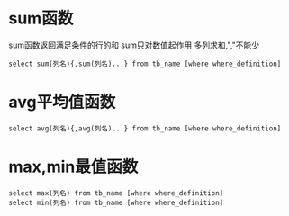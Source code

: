 # sum函数
sum函数返回满足条件的行的和
sum只对数值起作用
多列求和,","不能少
```
select sum(列名){,sum(列名)...} from tb_name [where where_definition]
```
# avg平均值函数
```
select avg(列名){,avg(列名)...} from tb_name [where where_definition]
```
# max,min最值函数
```
select max(列名) from tb_name [where where_definition]
select min(列名) from tb_name [where where_definition]
```